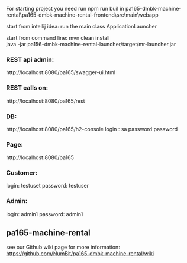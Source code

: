 For starting project you need run npm run buil in pa165-dmbk-machine-rental\pa165-dmbk-machine-rental-frontend\src\main\webapp

start from intellij idea:
run the main class ApplicationLauncher

start from command line:
mvn clean install  
java -jar pa156-dmbk-machine-rental-launcher/target/mr-launcher.jar


### REST api admin:
http://localhost:8080/pa165/swagger-ui.html

### REST calls on:
http://localhost:8080/pa165/rest

### DB:
http://localhost:8080/pa165/h2-console
login : sa
password:password


### Page:
http://localhost:8080/pa165

### Customer:
login: testuset
password: testuser

### Admin:
login: admin1
password: admin1

## pa165-machine-rental
see our Github wiki page for more information:
https://github.com/NumBit/pa165-dmbk-machine-rental/wiki

